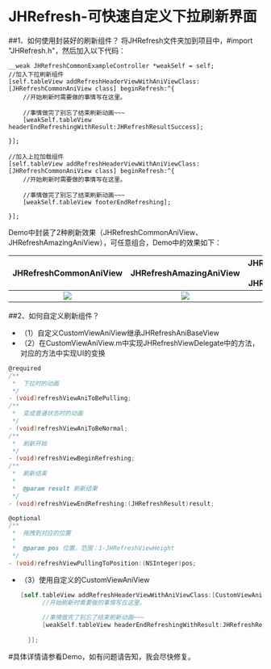 JHRefresh-可快速自定义下拉刷新界面
==========

##1、如何使用封装好的刷新组件？
    将JHRefresh文件夹加到项目中，#import "JHRefresh.h"，然后加入以下代码：
    
    __weak JHRefreshCommonExampleController *weakSelf = self;
    //加入下拉刷新组件
    [self.tableView addRefreshHeaderViewWithAniViewClass:[JHRefreshCommonAniView class] beginRefresh:^{
        //开始刷新时需要做的事情写在这里。
        
        //事情做完了别忘了结束刷新动画~~~
        [weakSelf.tableView headerEndRefreshingWithResult:JHRefreshResultSuccess];
        
    }];
    
    //加入上拉加载组件
    [self.tableView addRefreshHeaderViewWithAniViewClass:[JHRefreshCommonAniView class] beginRefresh:^{
        //开始刷新时需要做的事情写在这里。
        
        //事情做完了别忘了结束刷新动画~~~
        [weakSelf.tableView footerEndRefreshing];
        
    }];
    
Demo中封装了2种刷新效果（JHRefreshCommonAniView、JHRefreshAmazingAniView），可任意组合，Demo中的效果如下：

JHRefreshCommonAniView  | JHRefreshAmazingAniView  | JHRefreshCommonAniView <br> + <br> JHRefreshAmazingAniView
:-------------: | :-------------: | :-------------:
![](https://github.com/Jiahai/JHRefresh/blob/master/JHRefreshSnapShot/Common.gif)  | ![](https://github.com/Jiahai/JHRefresh/blob/master/JHRefreshSnapShot/Amazing.gif) | ![](https://github.com/Jiahai/JHRefresh/blob/master/JHRefreshSnapShot/Combine.gif)


##2、如何自定义刷新组件？
  * （1）自定义CustomViewAniView继承JHRefreshAniBaseView
  * （2）在CustomViewAniView.m中实现JHRefreshViewDelegate中的方法，对应的方法中实现UI的变换
```Objective-C
@required
/**
 *  下拉时的动画
 */
- (void)refreshViewAniToBePulling;
/**
 *  变成普通状态时的动画
 */
- (void)refreshViewAniToBeNormal;
/**
 *  刷新开始
 */
- (void)refreshViewBeginRefreshing;
/**
 *  刷新结束
 *
 *  @param result 刷新结果
 */
- (void)refreshViewEndRefreshing:(JHRefreshResult)result;

@optional
/**
 *  拖拽到对应的位置
 *
 *  @param pos 位置，范围：1-JHRefreshViewHeight
 */
- (void)refreshViewPullingToPosition:(NSInteger)pos;
```
* （3）使用自定义的CustomViewAniView
  ```Objective-C
  [self.tableView addRefreshHeaderViewWithAniViewClass:[CustomViewAniView class] beginRefresh:^{
        //开始刷新时需要做的事情写在这里。
        
        //事情做完了别忘了结束刷新动画~~~
        [weakSelf.tableView headerEndRefreshingWithResult:JHRefreshResultSuccess];
        
    }];
  ```
  
#具体详情请参看Demo，如有问题请告知，我会尽快修复。
